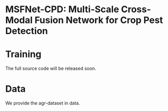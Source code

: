 # MSFNet-CPD: Multi-Scale Cross-Modal Fusion Network for Crop Pest Detection

# Training  
The full source code will be released soon.  

# Data  
We provide the agr-dataset in data. 

